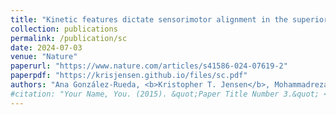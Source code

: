 ```yaml
---
title: "Kinetic features dictate sensorimotor alignment in the superior colliculus"
collection: publications
permalink: /publication/sc
date: 2024-07-03
venue: "Nature"
paperurl: "https://www.nature.com/articles/s41586-024-07619-2"
paperpdf: "https://krisjensen.github.io/files/sc.pdf"
authors: "Ana González-Rueda, <b>Kristopher T. Jensen</b>, Mohammadreza Noormandipour, Daniel de Malmazet, Jonathan Wilson, Ernesto Ciabatti, Jisoo Kim, Elena Williams, Jasper Poort, Guillaume Hennequin, Marco Tripodi"
#citation: "Your Name, You. (2015). &quot;Paper Title Number 3.&quot; <i>Journal 1</i>. 1(3)."
---
```

